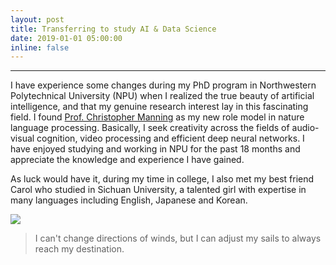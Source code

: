 ```yaml
---
layout: post
title: Transferring to study AI & Data Science
date: 2019-01-01 05:00:00
inline: false
---
```





***
I have experience some changes during my PhD program in Northwestern Polytechnical University (NPU) when I realized the true beauty of artificial intelligence, and that my genuine research interest lay in this fascinating field. I found <a href="https://nlp.stanford.edu/manning/" target="blank">Prof. Christopher Manning</a> as my new role model in nature language processing. Basically, I seek creativity across the fields of audio-visual cognition, video processing and efficient deep neural networks.
I have enjoyed studying and working in NPU for the past 18 months and appreciate the knowledge and experience I have gained.

As luck would have it, during my time in college, I also met my best friend Carol who studied in Sichuan University, a talented girl with expertise in many languages including English, Japanese and Korean.
<div class="img_pro">
    <img src="{{ site.baseurl }}/assets/img/1s.jpg">
</div>

> I can't change directions of winds, but I can adjust my sails to always reach my destination.
